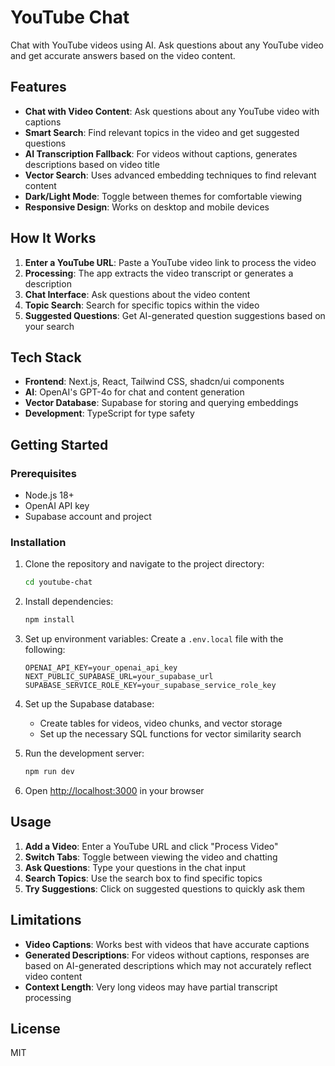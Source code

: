# YouTube Chat

Chat with YouTube videos using AI. Ask questions about any YouTube video and get accurate answers based on the video content.

## Features

- **Chat with Video Content**: Ask questions about any YouTube video with captions
- **Smart Search**: Find relevant topics in the video and get suggested questions
- **AI Transcription Fallback**: For videos without captions, generates descriptions based on video title
- **Vector Search**: Uses advanced embedding techniques to find relevant content
- **Dark/Light Mode**: Toggle between themes for comfortable viewing
- **Responsive Design**: Works on desktop and mobile devices

## How It Works

1. **Enter a YouTube URL**: Paste a YouTube video link to process the video
2. **Processing**: The app extracts the video transcript or generates a description
3. **Chat Interface**: Ask questions about the video content
4. **Topic Search**: Search for specific topics within the video
5. **Suggested Questions**: Get AI-generated question suggestions based on your search

## Tech Stack

- **Frontend**: Next.js, React, Tailwind CSS, shadcn/ui components
- **AI**: OpenAI's GPT-4o for chat and content generation
- **Vector Database**: Supabase for storing and querying embeddings
- **Development**: TypeScript for type safety

## Getting Started

### Prerequisites

- Node.js 18+
- OpenAI API key
- Supabase account and project

### Installation

1. Clone the repository and navigate to the project directory:
   ```bash
   cd youtube-chat
   ```

2. Install dependencies:
   ```bash
   npm install
   ```

3. Set up environment variables:
   Create a `.env.local` file with the following:
   ```
   OPENAI_API_KEY=your_openai_api_key
   NEXT_PUBLIC_SUPABASE_URL=your_supabase_url
   SUPABASE_SERVICE_ROLE_KEY=your_supabase_service_role_key
   ```

4. Set up the Supabase database:
   - Create tables for videos, video chunks, and vector storage
   - Set up the necessary SQL functions for vector similarity search

5. Run the development server:
   ```bash
   npm run dev
   ```

6. Open [http://localhost:3000](http://localhost:3000) in your browser

## Usage

1. **Add a Video**: Enter a YouTube URL and click "Process Video"
2. **Switch Tabs**: Toggle between viewing the video and chatting
3. **Ask Questions**: Type your questions in the chat input
4. **Search Topics**: Use the search box to find specific topics
5. **Try Suggestions**: Click on suggested questions to quickly ask them

## Limitations

- **Video Captions**: Works best with videos that have accurate captions
- **Generated Descriptions**: For videos without captions, responses are based on AI-generated descriptions which may not accurately reflect video content
- **Context Length**: Very long videos may have partial transcript processing

## License

MIT 